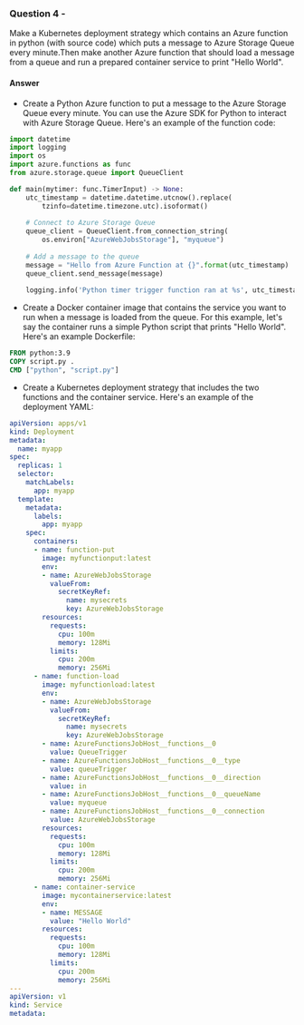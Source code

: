 ### Question 4 -

Make a Kubernetes deployment strategy which contains an Azure function in python (with source code) which puts a message to Azure Storage Queue every minute.Then make another Azure function that should load a message from a queue and run a prepared container service to print "Hello World".

#### Answer


- Create a Python Azure function to put a message to the Azure Storage Queue every minute. You can use the Azure SDK for Python to interact with Azure Storage Queue. Here's an example of the function code:

```python
import datetime
import logging
import os
import azure.functions as func
from azure.storage.queue import QueueClient

def main(mytimer: func.TimerInput) -> None:
    utc_timestamp = datetime.datetime.utcnow().replace(
        tzinfo=datetime.timezone.utc).isoformat()
    
    # Connect to Azure Storage Queue
    queue_client = QueueClient.from_connection_string(
        os.environ["AzureWebJobsStorage"], "myqueue")
    
    # Add a message to the queue
    message = "Hello from Azure Function at {}".format(utc_timestamp)
    queue_client.send_message(message)
    
    logging.info('Python timer trigger function ran at %s', utc_timestamp)
```

- Create a Docker container image that contains the service you want to run when a message is loaded from the queue. For this example, let's say the container runs a simple Python script that prints "Hello World". Here's an example Dockerfile:

```dockerfile
FROM python:3.9
COPY script.py .
CMD ["python", "script.py"]
```

- Create a Kubernetes deployment strategy that includes the two functions and the container service. Here's an example of the deployment YAML:

```yaml
apiVersion: apps/v1
kind: Deployment
metadata:
  name: myapp
spec:
  replicas: 1
  selector:
    matchLabels:
      app: myapp
  template:
    metadata:
      labels:
        app: myapp
    spec:
      containers:
      - name: function-put
        image: myfunctionput:latest
        env:
        - name: AzureWebJobsStorage
          valueFrom:
            secretKeyRef:
              name: mysecrets
              key: AzureWebJobsStorage
        resources:
          requests:
            cpu: 100m
            memory: 128Mi
          limits:
            cpu: 200m
            memory: 256Mi
      - name: function-load
        image: myfunctionload:latest
        env:
        - name: AzureWebJobsStorage
          valueFrom:
            secretKeyRef:
              name: mysecrets
              key: AzureWebJobsStorage
        - name: AzureFunctionsJobHost__functions__0
          value: QueueTrigger
        - name: AzureFunctionsJobHost__functions__0__type
          value: queueTrigger
        - name: AzureFunctionsJobHost__functions__0__direction
          value: in
        - name: AzureFunctionsJobHost__functions__0__queueName
          value: myqueue
        - name: AzureFunctionsJobHost__functions__0__connection
          value: AzureWebJobsStorage
        resources:
          requests:
            cpu: 100m
            memory: 128Mi
          limits:
            cpu: 200m
            memory: 256Mi
      - name: container-service
        image: mycontainerservice:latest
        env:
        - name: MESSAGE
          value: "Hello World"
        resources:
          requests:
            cpu: 100m
            memory: 128Mi
          limits:
            cpu: 200m
            memory: 256Mi
---
apiVersion: v1
kind: Service
metadata:
```

